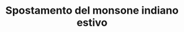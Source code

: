 ---
title: Spostamento del monsone indiano estivo
description: 
    - I monsoni sono venti periodici che condizionano le precipitazioni atmosferiche dando origine, dove agiscono, a due stagioni che si alternano nel corso dell’anno a seconda della direzione da cui provengono:<ul><li>stagione umida e piovosa, quando soffiano dall’Oceano verso l’entroterra":" l’aria del continente asiatico surriscaldato dal sole risucchia l’aria carica di umidità che giunge dall’oceano Indiano. 
    - In questa stagione le piogge sono abbondanti.</li><li>stagione secca, quando i venti soffiano dalla terra verso l’Oceano":" l’aria fresca e secca che proviene dall’interno dell’Asia si inserisce sotto l’aria calda dell’oceano Indiano. Questa ciclicità è determinante per la vita di persone e animali, ma negli ultimi decenni a causa dei cambiamenti climatici, i venti monsonici sono diventati sempre più irregolari e tardivi concentrando la piogge in meno giorni, durando meno ed essendo più violente.</li></ul>
consequences:
    description:  Un’atmosfera con temperature più elevate, che assorbe la crescente umidità evaporata da suoli ed oceani più caldi, determinerebbe un rafforzamento del monsone in termini di quantità di umidità immagazzinata e quindi di intensità di precipitazioni; ma renderebbe anche più rigidi e duraturi i periodi di siccità che si scatenano quando i venti ritardano il loro arrivo; inoltre con continenti sempre più surriscaldati i monsoni penetrerebbero sempre più nell’entroterra spostando la loro area di influenza.
choords:
    x: 1406
    y: 420
---